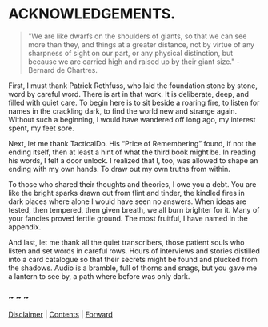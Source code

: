 # ACKNOWLEDGEMENTS.


> "We are like dwarfs on the shoulders of giants, so that we can see more than they, and things at a greater distance, not by virtue of any sharpness of sight on our part, or any physical distinction, but because we are carried high and raised up by their giant size." - Bernard de Chartres.

First, I must thank Patrick Rothfuss, who laid the foundation stone by stone, word by careful word. There is art in that work. It is deliberate, deep, and filled with quiet care. To begin here is to sit beside a roaring fire, to listen for names in the crackling dark, to find the world new and strange again. Without such a beginning, I would have wandered off long ago, my interest spent, my feet sore.

Next, let me thank TacticalDo. His “Price of Remembering” found, if not the ending itself, then at least a hint of what the third book might be. In reading his words, I felt a door unlock. I realized that I, too, was allowed to shape an ending with my own hands. To draw out my own truths from within.

To those who shared their thoughts and theories, I owe you a debt. You are like the bright sparks drawn out from flint and tinder, the kindled fires in dark places where alone I would have seen no answers. When ideas are tested, then tempered, then given breath, we all burn brighter for it. Many of your fancies proved fertile ground. The most fruitful, I have named in the appendix.

And last, let me thank all the quiet transcribers, those patient souls who listen and set words in careful rows. Hours of interviews and stories distilled into a card catalogue so that their secrets might be found and plucked from the shadows. Audio is a bramble, full of thorns and snags, but you gave me a lantern to see by, a path where before was only dark.

### ~ ~ ~

[Disclaimer](Disclaimer.md) | [Contents](Contents.md) | [Forward](Forward.md)
